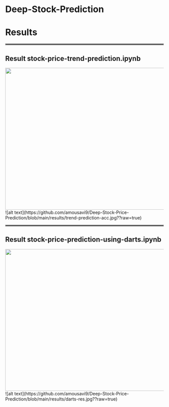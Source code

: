 # Deep-Stock-Prediction

# Results
<hr style="border:2px solid gray">

## Result stock-price-trend-prediction.ipynb
<img src="https://github.com/amousavi9/Deep-Stock-Price-Prediction/blob/main/results/trend-prediction-acc.jpg" width="700" height="450"/>
![alt text](https://github.com/amousavi9/Deep-Stock-Price-Prediction/blob/main/results/trend-prediction-acc.jpg??raw=true)

<hr style="border:2px solid gray">

## Result stock-price-prediction-using-darts.ipynb
<img src="https://github.com/amousavi9/Deep-Stock-Price-Prediction/blob/main/results/darts-res.jpg" width="700" height="450"/>
![alt text](https://github.com/amousavi9/Deep-Stock-Price-Prediction/blob/main/results/darts-res.jpg??raw=true)
